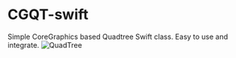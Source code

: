 # CGQT-swift
Simple CoreGraphics based Quadtree Swift class. Easy to use and integrate.
![QuadTree](https://github.com/gorborukov/CGQT-swift/assets/2666067/f97b4aa1-3087-4be3-9e32-c6ddcf890478)

